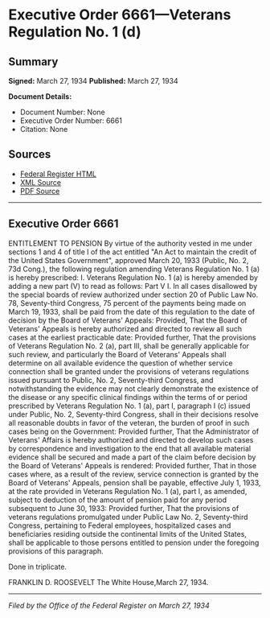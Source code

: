 # Executive Order 6661—Veterans Regulation No. 1 (d)

## Summary

**Signed:** March 27, 1934
**Published:** March 27, 1934

**Document Details:**
- Document Number: None
- Executive Order Number: 6661
- Citation: None

## Sources
- [Federal Register HTML](https://www.presidency.ucsb.edu/documents/executive-order-6661-veterans-regulation-no-1-d)
- [XML Source](None)
- [PDF Source](None)

---

## Executive Order 6661

ENTITLEMENT TO PENSION
By virtue of the authority vested in me under sections 1 and 4 of title I of the act entitled "An Act to maintain the credit of the United States Government", approved March 20, 1933 (Public, No. 2, 73d Cong.), the following regulation amending Veterans Regulation No. 1 (a) is hereby prescribed:
I. Veterans Regulation No. 1 (a) is hereby amended by adding a new part (V) to read as follows:
Part V
I. In all cases disallowed by the special boards of review authorized under section 20 of Public Law No. 78, Seventy-third Congress, 75 percent of the payments being made on March 19, 1933, shall be paid from the date of this regulation to the date of decision by the Board of Veterans' Appeals: Provided, That the Board of Veterans' Appeals is hereby authorized and directed to review all such cases at the earliest practicable date: Provided further, That the provisions of Veterans Regulation No. 2 (a), part III, shall be generally applicable for such review, and particularly the Board of Veterans' Appeals shall determine on all available evidence the question of whether service connection shall be granted under the provisions of veterans regulations issued pursuant to Public, No. 2, Seventy-third Congress, and notwithstanding the evidence may not clearly demonstrate the existence of the disease or any specific clinical findings within the terms of or period prescribed by Veterans Regulation No. 1 (a), part I, paragraph I (c) issued under Public, No. 2, Seventy-third Congress, shall in their decisions resolve all reasonable doubts in favor of the veteran, the burden of proof in such cases being on the Government: Provided further, That the Administrator of Veterans' Affairs is hereby authorized and directed to develop such cases by correspondence and investigation to the end that all available material evidence shall be secured and made a part of the claim before decision by the Board of Veterans' Appeals is rendered: Provided further, That in those cases where, as a result of the review, service connection is granted by the Board of Veterans' Appeals, pension shall be payable, effective July 1, 1933, at the rate provided in Veterans Regulation No. 1 (a), part I, as amended, subject to deduction of the amount of pension paid for any period subsequent to June 30, 1933: Provided further, That the provisions of veterans regulations promulgated under Public Law No. 2, Seventy-third Congress, pertaining to Federal employees, hospitalized cases and beneficiaries residing outside the continental limits of the United States, shall be applicable to those persons entitled to pension under the foregoing provisions of this paragraph.

Done in triplicate.

FRANKLIN D. ROOSEVELT
The White House,March 27, 1934.

---

*Filed by the Office of the Federal Register on March 27, 1934*
